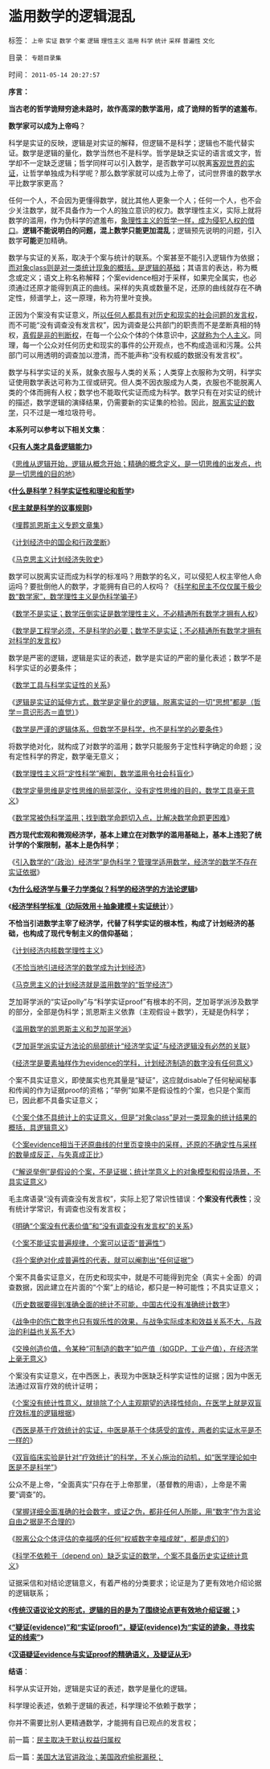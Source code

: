 # 滥用数学的逻辑混乱

标签： `上帝` `实证` `数学` `个案` `逻辑` `理性主义` `滥用` `科学` `统计` `采样` `普遍性` `文化` 

目录： `专题目录集`

时间： `2011-05-14 20:27:57`

**序言：**

**当古老的哲学诡辩穷途未路时，故作高深的数学滥用，成了诡辩的哲学的遮羞布**。

**数学家可以成为上帝吗**？

科学是实证的反映，逻辑是对实证的解释，但逻辑不是科学；逻辑也不能代替实证。数学是逻辑的量化，数学当然也不是科学。哲学是缺乏实证的语言或文字，哲学却不一定缺乏逻辑；哲学同样可以引入数学，是否数学可以脱离[客观世界的实证](../../../2009/10/19/任何理论批判不倒的“科学实证集”.md)，让哲学单独成为科学呢？那么数学家就可以成为上帝了，试问世界谁的数学水平比数学家更高？

任何一个人，不会因为更懂得数学，就比其他人更象一个人；任何一个人，也不会少关注数学，就不具备作为一个人的独立意识的权力。数学理性主义，实际上就将数学的滥用，作为伪科学的遮羞布，[象理性主义的哲学一样，成为侵犯人权的借口](../../../2010/6/22/中国仍是一个理性主义的社会.md)。**逻辑不能说明白的问题，混上数学只能更加混乱**；逻辑预先说明的问题，引入数学**可能**更加精确。

数学与实证的关系，取决于个案与统计的联系。个案甚至不能引入逻辑作为依据；[而对象class则是对一类统计现象的概括，是逻辑的基础](../../../2011/3/3/语文也可成科学；沟通的科学.md)；其语言的表达，称为概念或定义；语文上称名称解释；个案evidence相对于采样，如果完全属实，也必须通过还原才能得到真正的曲线。采样的失真或数量不足，还原的曲线就存在不确定性，频谱学上，这一原理，称为符里叶变换。

正因为个案没有实证意义，所[以任何人都具有对历史和现实的社会问题的发言权](../../../2010/5/20/为什么我的观点就是对的？别人是错的？.md)，而不可能“没有调查没有发言权”，因为调查是公共部门的职责而不是垄断真相的特权，[真假是非的判断权](../../../2010/1/21/人权是价值判断的原子单位.md)，在每一个公众个体的个体意识中，[这就称为个人主义](../../../2010/3/7/Individualism（个体价值）不宜混同个人主义.md)。同理，每一个公众对任何历史和现实的事件的公开观点，也不构成造谣和污蔑。公共部门可以用透明的调查加以澄清，而不能声称“没有权威的数据没有发言权”。

数学与科学实证的关系，就象衣服与人类的关系；人类穿上衣服称为文明，科学实证使用数学表达可称为工徎或研究。但人类不因衣服成为人类，衣服也不能脱离人类的个体而拥有人权；数学也不能取代实证而成为科学。数学只有在对实证的统计的描述，数学逻辑的演绎结果，仍需要新的实证集的检验。因此，[脱离实证的数学](../../../2009/6/18/科学是实证集；为什么诺贝尔不喜欢中国传统文化.md)，只不过是一堆垃圾符号。

**本系列可以参考以下相关文集**：

《[**只有人类才具备逻辑能力**](../../../2011/5/3/只有人类才具备逻辑能力.md)》

《[思维从逻辑开始，逻辑从概念开始；精确的概念定义，是一切思维的出发点，也是一切思维的目的地](../../../2011/5/8/概念的逻辑定义和乱糟糟的智慧.md)》

《[**什么是科学？科学实证性和理论和哲学**](../../../2009/12/22/什么是科学？科学实证性和理论和哲学.md)》

《[**民主就是科学的议事规则**](../../../2009/6/17/民主就是科学的议事规则.md)》

《[埋葬凯恩斯主义专题文章集](../../../2009/9/20/埋葬凯恩斯主义专题文章集.md)》

《[计划经济中的国企和行政垄断](../../../2010/11/20/计划经济中的国企和行政垄断.md)》

《[马克思主义计划经济失败史](../../../2010/11/27/马克思主义社会实践史.md)》

数学可以脱离实证而成为科学的标准吗？用数学的名义，可以侵犯人权主宰他人命运吗？要批倒他人的数学，才能拥有自已的人权吗？《[科学和民主不仅仅属于极少数“数学家”，数学理性主义是伪科学骗子](../../../2010/6/12/科学和民主属于普罗大众而非仅是“数学家”.md)》

《[数学不是实证；数学压倒实证是数学理性主义，不必精通所有数学才拥有人权](../../../2010/6/12/科学的标准是数学还是实证呢？.md)》

《[数学是工程学必须，不是科学的必要；数学不是实证；不必精通所有数学才拥有对科学的发言权](../../../2009/5/10/数学工具与科学实证性的关系.md)》

数学是严密的逻辑，逻辑是实证的表述，数学是实证的严密的量化表述；数学不是科学实证的必要条件；

《[数学工具与科学实证性的关系](../../../2009/5/10/数学工具与科学实证性的关系.md)》

《[逻辑是实证的延伸方式，数学是定量化的逻辑，脱离实证的一切“思想”都是（哲学＝意识形态＝直觉）](../../../2011/2/3/逻辑是实证的延伸方式，数学是定量化的逻辑.md)》

《[数学是严谨的逻辑体系，但数学不是科学，也不是科学的必要条件](../../../2010/6/19/“物理学”的科学标准；数学不是科学.md)》

将数学绝对化，就构成了对数学的滥用；数学只能服务于定性科字确定的命题；没有定性科学的界定，数学毫无意义；

《[数学理性主义将“定性科学”阉割，数学滥用令社会科盲化](../../../2010/6/19/数学滥用令社会科盲化.md)》

《[数学定量思维是定性思维的局部深化，没有定性思维的目的，数学工具毫无意义](../../../2010/6/12/数学是文科理科的分界；数学是科学的成本.md)》

《[数学常被伪科学滥用；找到数学命题切入点，比解决数学命题更困难](../../../2010/6/18/数学的滥用；找到数学命题切入点，比解决更困难.md)》

**西方现代宏观和微观经济学，基本上建立在对数学的滥用基础上，基本上违犯了统计学的个案限制，基本上是伪科学**；

《[引入数学的“（政治）经济学”是伪科学？管理学适用数学，经济学的数学不存在实证依据](../../../2011/2/8/为什么引入数学的“经济学”都是伪科学？.md)》

《[**为什么经济学与量子力学类似？科学的经济学的方法论逻辑**](../../../2011/2/10/经济学的科学方法论与量子力学相似.md)》

《[**经济学科学标准（边际效用＋抽象建模＋实证统计**](../../../2011/2/20/经济学科学标准（边际效用＋抽象建模＋实证统计）.md)）》

**不恰当引进数学主宰了经济学，代替了科学实证的根本性，构成了计划经济的基础，也构成了现代专制主义的信仰基础**；

《[计划经济内核数学理性主义](../../../2011/2/3/计划经济内核数学理性主义，米塞斯“社会主义不可运作”和兰格.md)》

《[不恰当地引进经济学的数学成为计划经济](../../../2011/1/1/西方经济学的数学成就计划经济.md)》

《[马克思主义的计划经济就是滥用数学的“哲学经济”](../../../2011/3/19/马克思主义计划经济的科学的数字化.md)》

芝加哥学派的“实证polly”与“科学实证proof”有根本的不同，芝加哥学派涉及数学的部分，全部是伪科学；凯恩斯主义依靠（主观假设＋数学），无疑是伪科学；

《[滥用数学的凯恩斯主义和芝加哥学派](../../../2009/12/31/数学囚徒的芝加哥学派.md)》

《[芝加哥学派实证方法论的局部统计“经济学实证”与经济逻辑没有必然的关联](../../../2009/12/30/芝加哥学派，成也不确定性，败也不确定性.md)》

《[经济学是要素抽样作为evidence的学科，计划经济制造的数字没有任何意义](../../../2009/9/9/交易成本理论看最优化途径.md)》

个案不具实证意义，即使属实也充其量是“疑证”，这应就disable了任何秘闻秘事和传闻的作为证据proof的资格；“举例”如果不是假设性的个案，也只是个案而已，因此都不具备实证意义；

《[个案个体不具统计上的实证意义，但是“对象class”是对一类现象的统计结果的概括，具逻辑意义](../../../2009/5/22/“实”未必为实证，认识对象角色的主谓宾.md)》

《[个案evidence相当于还原曲线的付里页变换中的采样，还原的不确定性与采样的数量成反正，与失真成正比](../../../2010/7/14/大历史观，付里叶变换的采样之疑证和实证.md)》

《[“解说举例”是假设的个案，不是证据；统计学意义上的对象模型和假设场景，不具实证意义](../../../2009/10/28/统计学意义上的对象模型和假设场景和诡辩.md)》

毛主席语录“没有调查没有发言权”，实际上犯了常识性错误：**个案没有代表性**；没有统计学常识，有调查也没有发言权；

《[明确“个案没有代表价值”和“没有调查没有发言权”的关系](../../../2010/4/29/声称代表农民的绝大部分不是农民.md)》

《[个案不能证实普遍规律，个案可以证否“普遍性”](../../../2010/4/21/大维度历史观允许在细节上“自圆其说”.md)》

《[将个案绝对化成普遍性的代表，就可以阉割出“任何证据”](../../../2009/7/10/三脚猫真理艺术.md)》

个案不具备实证意义，在历史和现实中，就是不可能得到完全（真实＋全面）的调查数据，因此建立在片面的“个案”上的结论，都只是一种可能性；不具实证意义；

《[历史数据要得到准确全面的统计不可能，中国古代没有准确统计数字](../../../2010/6/4/秦汉初期中国人口规模小于埃及;中国古代没有准确统计.md)》

《[战争中的伤亡数字也只有娱乐性的效果，与战争实际成本和效益关系不大，与政治的利益也关系不大](../../../2009/11/30/朝鲜战争数字游戏二三事.md)》

《[交换创造价值，令某种“可制造的数字”如产值（如GDP，工业产值），在经济学上毫无意义](../../../2009/12/18/交换创造价值决定了“市场才是经济”.md)》

个案没有实证意义，在中西医上，表现为中医缺乏科学实证性的证据；因为中医无法通过双盲疗效的统计证明；

《[个案没有统计性意义，就排除了个人主观期望的选择性倾向，在医学上就是双盲疗效标准的逻辑根据](../../../2009/4/4/期望，预期和选择性体验；有调查也没有发言权.md)》

《[西医是基于疗效统计的实证，中医是基于个体感受的宣传，两者的实证水平是不一样的](../../../2009/5/13/中医是理论，西医是检查标准；.md)》

《[双盲临床实验是针对“疗效统计”的科学，不关心施治的动机，如“医学理论如中医是不是科学”](../../../2010/7/12/中医是玄学；双盲统计是医疗保险的依据.md)》

公众不是上帝，“全面真实”只存在于上帝那里，（基督教的用语），上帝是不需要“调查”的。

《[掌握详细全面准确的社会数字，或证之伪，都非任何人所能，用“数字”作为言论自由之据是不合理的](../../../2009/5/21/实体社会学的研究方法就是独立思考实事求事写文章.md)》

《[脱离公众个体评估的幸福感的任何“权威数字幸福成就”，都是虚幻的](../../../2007/10/6/什么是生产的价值？数字增长率，真实性和就业萎缩.md)》

《[科学不依赖于（depend on）缺乏实证的数学，个案不具备历史实证统计意义](../../../2010/3/16/个案不具备历史实证意义.md)》

证据采信和对结论逻辑意义，有着严格的分类要求；论证是为了更有效地介绍论据的逻辑联系；

《[**传统汉语议论文的形式，逻辑的目的是为了围绕论点更有效地介绍证据；**](../../../2011/3/3/传统汉语议论文的主要表现形式.md)》

《[**“疑证(evidence)”和“实证(proof)”，疑证(evidence)为“实证的迹象，寻找实证的线索”**](../../../2010/7/14/大历史观，付里叶变换的采样之疑证和实证.md)》

《[**汉语疑证evidence与实证proof的精确语义，及疑证从无**](../../../2009/5/19/疑证与实证的精确语义，及疑证从无.md)》

**结语**：

科学从实证开始，逻辑是实证的表述，数学是量化的逻辑。

科学理论表述，依赖于逻辑的表述，科学理论不依赖于数学；

你并不需要比别人更精通数学，才能拥有自已观点的发言权；



前一篇：[民主取决于默认权益归属权](../../../2011/5/13/民主取决于默认权益归属权.md)

后一篇：[美国大法官讲政治；美国政府偷税漏税；](../../../2011/5/14/美国大法官讲政治；美国政府偷税漏税；.md)